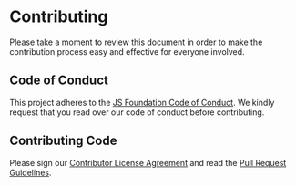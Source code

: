 # Contributing

Please take a moment to review this document in order to make the
contribution process easy and effective for everyone involved.

## Code of Conduct

This project adheres to the [JS Foundation Code of
Conduct](https://sonarwhal.com/about/code_of_conduct.html). We kindly
request that you read over our code of conduct before contributing.

## Contributing Code

Please sign our [Contributor License Agreement](https://cla.js.foundation/sonarwhal/sonar)
and read the [Pull Request Guidelines](https://sonarwhal.com/docs/developer-guide/contributing/pull-requests.html).
